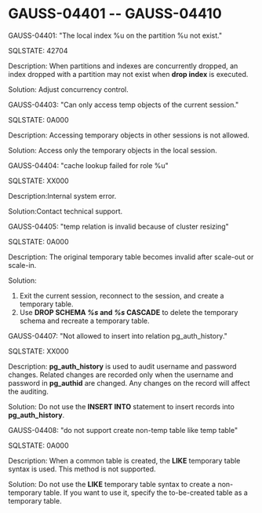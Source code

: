 # GAUSS-04401 -- GAUSS-04410<a name="EN-US_TOPIC_0302073549"></a>

GAUSS-04401: "The local index %u on the partition %u not exist."

SQLSTATE: 42704

Description: When partitions and indexes are concurrently dropped, an index dropped with a partition may not exist when  **drop index**  is executed.

Solution: Adjust concurrency control.

GAUSS-04403: "Can only access temp objects of the current session."

SQLSTATE: 0A000

Description: Accessing temporary objects in other sessions is not allowed.

Solution: Access only the temporary objects in the local session.

GAUSS-04404: "cache lookup failed for role %u"

SQLSTATE: XX000

Description:Internal system error.

Solution:Contact technical support.

GAUSS-04405: "temp relation is invalid because of cluster resizing"

SQLSTATE: 0A000

Description: The original temporary table becomes invalid after scale-out or scale-in.

Solution:

1.  Exit the current session, reconnect to the session, and create a temporary table. 
2.  Use  **DROP SCHEMA **_%s_  and  _%s_** CASCADE**  to delete the temporary schema and recreate a temporary table.

GAUSS-04407: "Not allowed to insert into relation pg\_auth\_history."

SQLSTATE: XX000

Description:  **pg\_auth\_history**  is used to audit username and password changes. Related changes are recorded only when the username and password in  **pg\_authid**  are changed. Any changes on the record will affect the auditing.

Solution: Do not use the  **INSERT INTO**  statement to insert records into  **pg\_auth\_history**.

GAUSS-04408: "do not support create non-temp table like temp table"

SQLSTATE: 0A000

Description: When a common table is created, the  **LIKE**  temporary table syntax is used. This method is not supported.

Solution: Do not use the  **LIKE**  temporary table syntax to create a non-temporary table. If you want to use it, specify the to-be-created table as a temporary table.

